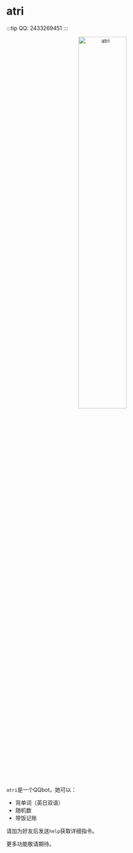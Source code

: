 # atri
:::tip QQ: 2433269451
:::
<div style="text-align: center; ">
<img alt="atri" src="/images/coding/atri.jpg"  width="50%" height="50%"/>
</div>

`atri`是一个QQbot，她可以：

* 背单词（英日双语）
* 随机数
* 带饭记账

请加为好友后发送`help`获取详细指令。

更多功能敬请期待。